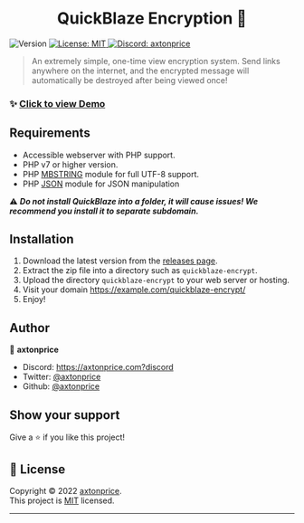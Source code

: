 <h1 align="center">QuickBlaze Encryption 👋</h1>
<p>
  <img alt="Version" src="https://img.shields.io/badge/version-Alpha-blue.svg?cacheSeconds=2592000" />
  <a href="https://github.com/axtonprice/quickblaze-encrypt/blob/main/LICENSE" target="_blank">
    <img alt="License: MIT" src="https://img.shields.io/badge/License-MIT-yellow.svg" />
  </a>
  <a href="https://axtonprice.com?discord" target="_blank">
    <img alt="Discord: axtonprice" src="https://img.shields.io/discord/826239258590969897" />
  </a>
</p>

> An extremely simple, one-time view encryption system. Send links anywhere on the internet, and the encrypted message will automatically be destroyed after being viewed once!


### ✨ <a href="https://quickblaze.axtonprice.com" target="_blank">Click to view Demo</a>

## Requirements

- Accessible webserver with PHP support.
- PHP v7 or higher version.
- PHP [MBSTRING](http://php.net/manual/en/book.mbstring.php) module for full UTF-8 support.
- PHP [JSON](http://php.net/manual/en/book.json.php) module for JSON manipulation

⚠️ ***Do not install QuickBlaze into a folder, it will cause issues! We recommend you install it to separate subdomain.***

## Installation

1. Download the latest version from the <a href="https://github.com/axtonprice/quickblaze-encrypt/releases">releases page</a>. 
2. Extract the zip file into a directory such as `quickblaze-encrypt`. 
3. Upload the directory `quickblaze-encrypt` to your web server or hosting. 
4. Visit your domain https://example.com/quickblaze-encrypt/
5. Enjoy!

## Author

👤 **axtonprice**

* Discord: https://axtonprice.com?discord
* Twitter: [@axtonprice](https://twitter.com/axtonprice)
* Github: [@axtonprice](https://github.com/axtonprice)

## Show your support

Give a ⭐️ if you like this project!

## 📝 License

Copyright © 2022 [axtonprice](https://github.com/axtonprice).<br />
This project is [MIT](https://github.com/axtonprice/quickblaze-encrypt/blob/main/LICENSE) licensed.

***
